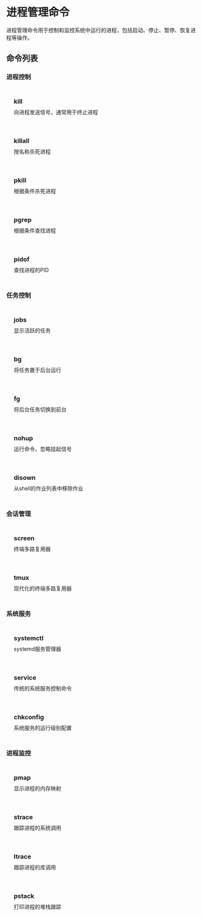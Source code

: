 # 进程管理命令

进程管理命令用于控制和监控系统中运行的进程，包括启动、停止、暂停、恢复进程等操作。

## 命令列表

### 进程控制

<div class="command-list">
  <div class="command-item">
    <h3><a href="/command/kill">kill</a></h3>
    <p>向进程发送信号，通常用于终止进程</p>
  </div>
  
  <div class="command-item">
    <h3><a href="/command/killall">killall</a></h3>
    <p>按名称杀死进程</p>
  </div>
  
  <div class="command-item">
    <h3><a href="/command/pkill">pkill</a></h3>
    <p>根据条件杀死进程</p>
  </div>
  
  <div class="command-item">
    <h3><a href="/command/pgrep">pgrep</a></h3>
    <p>根据条件查找进程</p>
  </div>
  
  <div class="command-item">
    <h3><a href="/command/pidof">pidof</a></h3>
    <p>查找进程的PID</p>
  </div>
</div>

### 任务控制

<div class="command-list">
  <div class="command-item">
    <h3><a href="/command/jobs">jobs</a></h3>
    <p>显示活跃的任务</p>
  </div>
  
  <div class="command-item">
    <h3><a href="/command/bg">bg</a></h3>
    <p>将任务置于后台运行</p>
  </div>
  
  <div class="command-item">
    <h3><a href="/command/fg">fg</a></h3>
    <p>将后台任务切换到前台</p>
  </div>
  
  <div class="command-item">
    <h3><a href="/command/nohup">nohup</a></h3>
    <p>运行命令，忽略挂起信号</p>
  </div>
  
  <div class="command-item">
    <h3><a href="/command/disown">disown</a></h3>
    <p>从shell的作业列表中移除作业</p>
  </div>
</div>

### 会话管理

<div class="command-list">
  <div class="command-item">
    <h3><a href="/command/screen">screen</a></h3>
    <p>终端多路复用器</p>
  </div>
  
  <div class="command-item">
    <h3><a href="/command/tmux">tmux</a></h3>
    <p>现代化的终端多路复用器</p>
  </div>
</div>

### 系统服务

<div class="command-list">
  <div class="command-item">
    <h3><a href="/command/systemctl">systemctl</a></h3>
    <p>systemd服务管理器</p>
  </div>
  
  <div class="command-item">
    <h3><a href="/command/service">service</a></h3>
    <p>传统的系统服务控制命令</p>
  </div>
  
  <div class="command-item">
    <h3><a href="/command/chkconfig">chkconfig</a></h3>
    <p>系统服务的运行级别配置</p>
  </div>
</div>

### 进程监控

<div class="command-list">
  <div class="command-item">
    <h3><a href="/command/pmap">pmap</a></h3>
    <p>显示进程的内存映射</p>
  </div>
  
  <div class="command-item">
    <h3><a href="/command/strace">strace</a></h3>
    <p>跟踪进程的系统调用</p>
  </div>
  
  <div class="command-item">
    <h3><a href="/command/ltrace">ltrace</a></h3>
    <p>跟踪进程的库调用</p>
  </div>
  
  <div class="command-item">
    <h3><a href="/command/pstack">pstack</a></h3>
    <p>打印进程的堆栈跟踪</p>
  </div>
</div>

<style>
.command-list {
  display: grid;
  grid-template-columns: repeat(auto-fit, minmax(300px, 1fr));
  gap: 16px;
  margin: 24px 0;
}

.command-item {
  padding: 20px;
  border: 1px solid var(--vp-c-border);
  border-radius: 8px;
  background: var(--vp-c-bg-soft);
}

.command-item h3 {
  margin: 0 0 8px 0;
}

.command-item h3 a {
  color: var(--vp-c-brand);
  text-decoration: none;
  font-family: var(--vp-font-family-mono);
}

.command-item h3 a:hover {
  text-decoration: underline;
}

.command-item p {
  margin: 0;
  color: var(--vp-c-text-2);
  font-size: 14px;
  line-height: 1.5;
}
</style>

